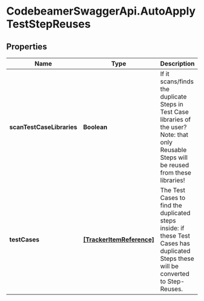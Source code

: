# CodebeamerSwaggerApi.AutoApplyTestStepReuses

## Properties
Name | Type | Description | Notes
------------ | ------------- | ------------- | -------------
**scanTestCaseLibraries** | **Boolean** | If it scans/finds the duplicate Steps in Test Case libraries of the user? Note: that only Reusable Steps will be reused from these libraries! | [optional] 
**testCases** | [**[TrackerItemReference]**](TrackerItemReference.md) | The Test Cases to find the duplicated steps inside: if these Test Cases has duplicated Steps these will be converted to Step-Reuses. | [optional] 
